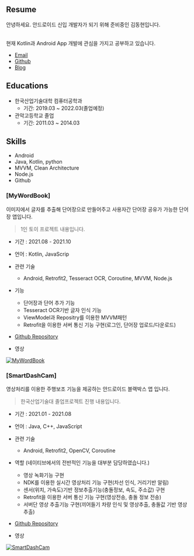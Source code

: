 
## Resume

안녕하세요. 안드로이드 신입 개발자가 되기 위해 준비중인 김동현입니다.

<br>
현재 Kotlin과 Android App 개발에 관심을 가지고 공부하고 있습니다.

- [Email](mailto:dhkim0405@kpu.ac.kr)
- [Github](https://github.com/donghyun-Kim0405)
- [Blog](https://dhkim0405.tistory.com)


## **Educations**

- 한국산업기술대학 컴퓨터공학과
  - 기간: 2019.03 ~ 2022.03(졸업예정)
- 관악고등학교 졸업
  - 기간: 2011.03 ~ 2014.03

## **Skills**

- Android 
- Java, Kotlin, python
- MVVM, Clean Architecture
- Node.js
- Github


### [MyWordBook]

이미지에서 글자를 추출해 단어장으로 만들어주고 사용자간 단어장 공유가 가능한 단어장 앱입니다.

> 1인 토이 프로젝트 내용입니다.

- 기간 : 2021.08 - 2021.10
- 언어 : Kotlin, JavaScrip
- 관련 기술
  - Android, Retrofit2, Tesseract OCR, Coroutine, MVVM, Node.js

- 기능
  - 단어장과 단어 추가 기능
  - Tesseract OCR기반 글자 인식 기능
  - ViewModel과 Repositry를 이용한 MVVM패턴
  - Retrofit을 이용한 서버 통신 기능 구현(로그인, 단어장 업로드/다운로드)
 
- [Github Repository](https://github.com/donghyun-Kim0405/MyWordBook)

- 영상 

[![MyWordBook](http://img.youtube.com/vi/UD8AHkt6Ygo/0.jpg)](https://youtu.be/UD8AHkt6Ygo)



### [SmartDashCam]

영상처리를 이용한 주행보조 기능을 제공하는 안드로이드 블랙박스 앱 입니다.

> 한국산업기술대 졸업프로젝트 진행 내용입니다.

- 기간 : 2021.01 - 2021.08
- 언어 : Java, C++, JavaScript
- 관련 기술
  - Android, Retrofit2, OpenCV, Coroutine

- 역할 (네이티브에서의 전반적인 기능을 대부분 담당하였습니다.)
  - 영상 녹화기능 구현
  - NDK를 이용한 실시간 영상처리 기능 구현(차선 인식, 거리기반 알림)
  - 센서(위치, 가속도)기반 정보추출기능(충돌정보, 속도, 주소값) 구현
  - Retrofit을 이용한 서버 통신 기능 구현(영상전송, 충돌 정보 전송)
  - 서버단 영상 추출기능 구현(끼어들기 차량 인식 및 영상추출, 충돌값 기반 영상 추출)  
- [Github Repository](https://github.com/donghyun-Kim0405/SmartDashCam)


- 영상 

[![SmartDashCam](http://img.youtube.com/vi/WMItNZCkCHg/0.jpg)](https://youtu.be/WMItNZCkCHg)


